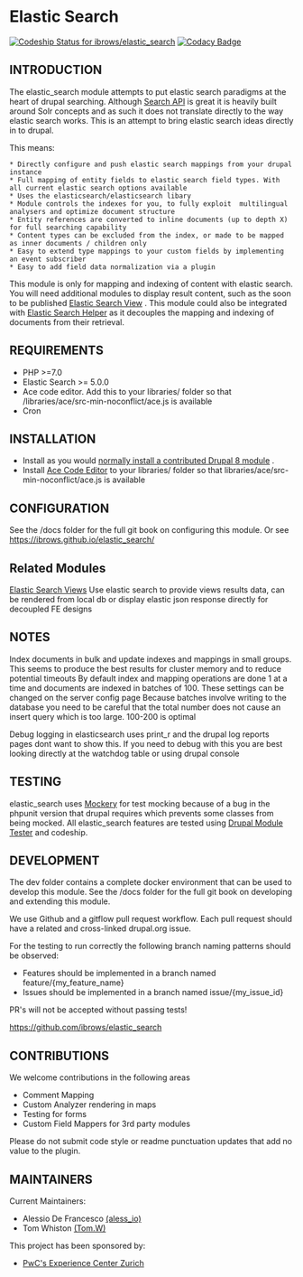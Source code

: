 # Elastic Search
[ ![Codeship Status for ibrows/elastic_search](https://app.codeship.com/projects/3ca0ef00-22a3-0135-eb40-52028c1190b7/status?branch=master)](https://app.codeship.com/projects/221747)
[ ![Codacy Badge](https://api.codacy.com/project/badge/Grade/d3396f1fe8104eac9a376952d37506a9)](https://www.codacy.com?utm_source=github.com&amp;utm_medium=referral&amp;utm_content=ibrows/elastic_search&amp;utm_campaign=Badge_Grade)


INTRODUCTION
------------

The elastic_search module attempts to put elastic search paradigms at the heart of drupal searching. Although [Search API](https://www.drupal.org/project/search_api) is great
it is heavily built around Solr concepts and as such it does not translate directly to the way elastic search works. This is an attempt to bring elastic search ideas directly in to drupal.

This means:

    * Directly configure and push elastic search mappings from your drupal instance
    * Full mapping of entity fields to elastic search field types. With all current elastic search options available
    * Uses the elasticsearch/elasticsearch libary
    * Module controls the indexes for you, to fully exploit  multilingual analysers and optimize document structure
    * Entity references are converted to inline documents (up to depth X) for full searching capability
    * Content types can be excluded from the index, or made to be mapped as inner documents / children only
    * Easy to extend type mappings to your custom fields by implementing an event subscriber
    * Easy to add field data normalization via a plugin

This module is only for mapping and indexing of content with elastic search. You will need additional modules to display result content, such as the soon to be published
[Elastic Search View](https://github.com/ibrows/elastic_search_view) .
This module could also be integrated with [Elastic Search Helper](https://www.drupal.org/project/elasticsearch_helper) as it decouples the mapping and indexing of documents from their retrieval.


REQUIREMENTS
------------

* PHP >=7.0
* Elastic Search >= 5.0.0
* Ace code editor. Add this to your libraries/ folder so that /libraries/ace/src-min-noconflict/ace.js is available
* Cron


INSTALLATION
------------

* Install as you would [normally install a contributed Drupal 8 module](https://drupal.org/documentation/install/modules-themes/modules-8) .
* Install [Ace Code Editor](https://ace.c9.io/) to your libraries/ folder so that libraries/ace/src-min-noconflict/ace.js is available


CONFIGURATION
-------------

See the /docs folder for the full git book on configuring this module.
Or see https://ibrows.github.io/elastic_search/


Related Modules
---------------

[Elastic Search Views](http://drupal.org/project/elastic_search_views)
Use elastic search to provide views results data, can be rendered from local db or display elastic json response directly for decoupled FE designs


NOTES
-----

Index documents in bulk and update indexes and mappings in small groups. This seems to produce the best results for cluster memory and to reduce potential timeouts
By default index and mapping operations are done 1 at a time and documents are indexed in batches of 100. These settings can be changed on the server config page
Because batches involve writing to the database you need to be careful that the total number does not cause an insert query which is too large. 100-200 is optimal

Debug logging in elasticsearch uses print_r and the drupal log reports pages dont want to show this. If you need to debug with this you are best looking directly at the watchdog table or using drupal console


TESTING
-------

elastic_search uses [Mockery](http://docs.mockery.io) for test mocking because of a bug in the phpunit version that drupal requires which prevents some classes from being mocked.
All elastic_search features are tested using [Drupal Module Tester](https://github.com/ibrows/drupal_module_tester) and codeship.


DEVELOPMENT
-----------

The dev folder contains a complete docker environment that can be used to develop this module.
See the /docs folder for the full git book on developing and extending this module.

We use Github and a gitflow pull request workflow.
Each pull request should have a related and cross-linked drupal.org issue.

For the testing to run correctly the following branch naming patterns should be observed:

- Features should be implemented in a branch named feature/{my_feature_name}
- Issues should be implemented in a branch named issue/{my_issue_id}

PR's will not be accepted without passing tests!

https://github.com/ibrows/elastic_search


CONTRIBUTIONS
-------------

We welcome contributions in the following areas

* Comment Mapping
* Custom Analyzer rendering in maps
* Testing for forms
* Custom Field Mappers for 3rd party modules

Please do not submit code style or readme punctuation updates that add no value to the plugin.


MAINTAINERS
-----------

Current Maintainers:

* Alessio De Francesco [(aless_io)](https://www.drupal.org/u/aless_io)
* Tom Whiston [(Tom.W)](https://www.drupal.org/u/tomw-0)

This project has been sponsored by:

* [PwC's Experience Center Zurich](http://digital.pwc.ch/en/)
